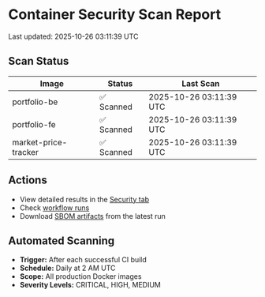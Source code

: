 # Container Security Scan Report

Last updated: 2025-10-26 03:11:39 UTC

## Scan Status

| Image | Status | Last Scan |
|-------|--------|-----------|
| portfolio-be | ✅ Scanned | 2025-10-26 03:11:39 UTC |
| portfolio-fe | ✅ Scanned | 2025-10-26 03:11:39 UTC |
| market-price-tracker | ✅ Scanned | 2025-10-26 03:11:39 UTC |

## Actions

- View detailed results in the [Security tab](https://github.com/ktenman/portfolio/security/code-scanning)
- Check [workflow runs](https://github.com/ktenman/portfolio/actions/workflows/trivy-scan.yml)
- Download [SBOM artifacts](https://github.com/ktenman/portfolio/actions/workflows/trivy-scan.yml) from the latest run

## Automated Scanning

- **Trigger:** After each successful CI build
- **Schedule:** Daily at 2 AM UTC
- **Scope:** All production Docker images
- **Severity Levels:** CRITICAL, HIGH, MEDIUM

